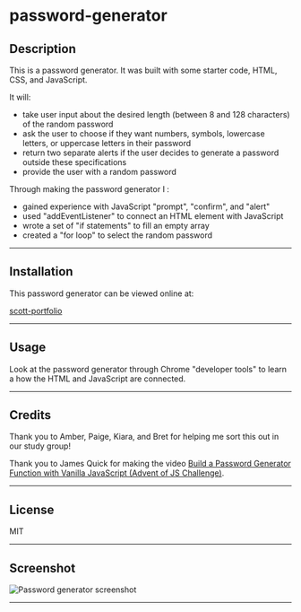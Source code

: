 # password-generator

## Description

This is a password generator. It was built with some starter code, HTML, CSS, and JavaScript.

It will:

- take user input about the desired length (between 8 and 128 characters) of the random password
- ask the user to choose if they want numbers, symbols, lowercase letters, or uppercase letters in their password
- return two separate alerts if the user decides to generate a password outside these specifications
- provide the user with a random password

Through making the password generator I :

- gained experience with JavaScript "prompt", "confirm", and "alert"
- used "addEventListener" to connect an HTML element with JavaScript
- wrote a set of "if statements" to fill an empty array
- created a "for loop" to select the random password

---

## Installation

This password generator can be viewed online at:

[scott-portfolio](https://scott-j-clarke.github.io/scott-portfolio/)

---

## Usage

Look at the password generator through Chrome "developer tools" to learn a how the HTML and JavaScript are connected. 

---

## Credits

Thank you to Amber, Paige, Kiara, and Bret for helping me sort this out in our study group!

Thank you to James Quick for making the video [Build a Password Generator Function with Vanilla JavaScript (Advent of JS Challenge)](https://www.youtube.com/watch?v=O-79Cb5s9U4&ab_channel=JamesQQuick). 

---

## License

MIT

---

## Screenshot

![Password generator screenshot](Develop/password-generator-screenshot.jpg)

---